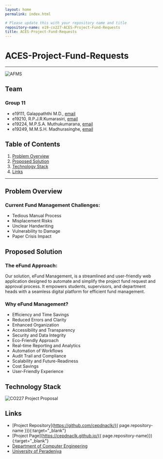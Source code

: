 ```yaml
---
layout: home
permalink: index.html

# Please update this with your repository name and title
repository-name: e19-co227-ACES-Project-Fund-Requests
title: ACES-Project-Fund-Requests
---
```


[comment]: # "This is the standard layout for the project, but you can clean this and use your own template"

# ACES-Project-Fund-Requests

---
![AFMS](https://github.com/cepdnaclk/e19-co227-ACES-Project-Fund-Requests/assets/115539818/145cc6a8-d3c8-4573-a567-f78528712074)
<!-- 

This is a sample image, to show how to add images to your page. To learn more options, please refer [this](https://projects.ce.pdn.ac.lk/docs/faq/how-to-add-an-image/)

![Sample Image](./images/sample.png)
 -->

## Team
### Group 11
-  e19111, Galappaththi M.D., [email](mailto:e19111@eng.pdn.ac.lk)
-  e19210, R.P.J.R.Kumarasiri, [email](mailto:e19210@eng.pdn.ac.lk)
-  e19224, M.P.S.A. Muthukumarana, [email](mailto:e19224@eng.pdn.ac.lk)
-  e19249, M.M.S.H. Madhurasinghe, [email](mailto:e19249@eng.pdn.ac.lk)

## Table of Contents
1. [Problem Overview](#problem-overview)
2. [Proposed Solution](#proposed-solution)
3. [Technology Stack](#technology-stack)
4. [Links](#links)

---

## Problem Overview

 ### Current Fund Management Challenges:
 
 * Tedious Manual Process
 * Misplacement Risks
 * Unclear Handwriting
 * Vulnerability to Damage
 * Paper Crisis Impact

## Proposed Solution

 ### The eFund Approach:

 Our solution, eFund Management, is a streamlined and user-friendly web application designed to automate and simplify the project fund request and approval process. It empowers students, supervisors, and department heads with a seamless digital platform for efficient fund management.

 ### Why eFund Management?
 * Efficiency and Time Savings
 * Reduced Errors and Clarity
 * Enhanced Organization
 * Accessibility and Transparency
 * Security and Data Integrity
 * Eco-Friendly Approach
 * Real-time Reporting and Analytics
 * Automation of Workflows
 * Audit Trail and Compliance
 * Scalability and Future-Readiness
 * Cost Savings
 * User-Friendly Experience

## Technology Stack

![CO227 Project Proposal](https://github.com/cepdnaclk/e19-co227-ACES-Project-Fund-Requests/assets/115539818/a30e22c0-9e5b-4e99-91b8-d7791b2aecdb)

## Links

- [Project Repository](https://github.com/cepdnaclk/{{ page.repository-name }}){:target="_blank"}
- [Project Page](https://cepdnaclk.github.io/{{ page.repository-name}}){:target="_blank"}
- [Department of Computer Engineering](http://www.ce.pdn.ac.lk/)
- [University of Peradeniya](https://eng.pdn.ac.lk/)


[//]: # (Please refer this to learn more about Markdown syntax)
[//]: # (https://github.com/adam-p/markdown-here/wiki/Markdown-Cheatsheet)
